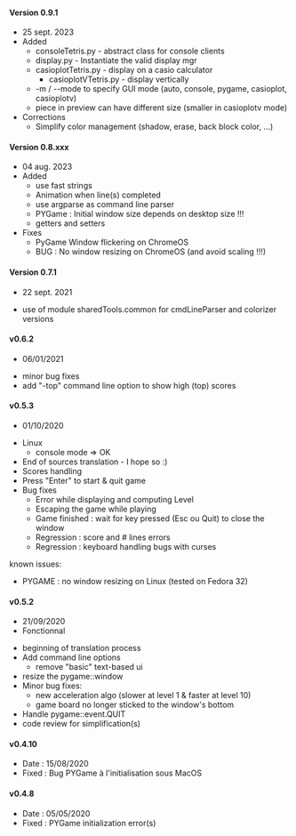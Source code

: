 #### Version 0.9.1
* 25 sept. 2023
* Added
    * consoleTetris.py - abstract class for console clients
    * display.py - Instantiate the valid display mgr
    * casioplotTetris.py - display on a casio calculator
        * casioplotVTetris.py - display vertically
    * -m / --mode to specify GUI mode (auto, console, pygame, casioplot, casioplotv)
    * piece in preview can have different size (smaller in casioplotv mode)
* Corrections
    - Simplify color management (shadow, erase, back block color, ...)

#### Version 0.8.xxx
* 04 aug. 2023
* Added
    * use fast strings
    * Animation when line(s) completed
    * use argparse as command line parser
    * PYGame : Initial window size depends on desktop size !!!
    * getters and setters
* Fixes
    * PyGame Window flickering on ChromeOS
    * BUG : No window resizing on ChromeOS (and avoid scaling !!!)

#### Version 0.7.1
* 22 sept. 2021
+ use of module sharedTools.common for cmdLineParser and colorizer versions

#### v0.6.2
* 06/01/2021
+ minor bug fixes
+ add "-top" command line option to show high (top) scores

#### v0.5.3
* 01/10/2020
+ Linux
    + console mode => OK
+ End of sources translation - I hope so :)
+ Scores handling
+ Press "Enter" to start & quit game
+ Bug fixes
    - Error while displaying and computing Level 
    - Escaping the game while playing
    - Game finished : wait for key pressed (Esc ou Quit) to close the window
    - Regression : score and # lines errors
    - Regression : keyboard handling bugs with curses

known issues:
- PYGAME : no window resizing on Linux (tested on Fedora 32)

#### v0.5.2
* 21/09/2020
* Fonctionnal
+ beginning of translation process
+ Add command line options
    - remove "basic" text-based ui
+ resize the pygame::window
+ Minor bug fixes:
    + new acceleration algo (slower at level 1 & faster at level 10)
    - game board no longer sticked to the window's bottom
+ Handle pygame::event.QUIT
+ code review for simplification(s)

#### v0.4.10
* Date : 15/08/2020
* Fixed : Bug PYGame à l'initialisation sous MacOS

#### v0.4.8
* Date : 05/05/2020
* Fixed : PYGame initialization error(s)

